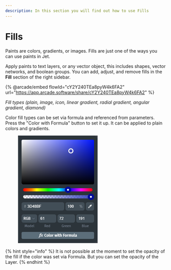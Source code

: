 ```yaml
---
description: In this section you will find out how to use Fills
---
```


# Fills

Paints are colors, gradients, or images. Fills are just one of the ways you can use paints in Jet.

Apply paints to text layers, or any vector object, this includes shapes, vector networks, and boolean groups. You can add, adjust, and remove fills in the **Fill** section of the right sidebar.

{% @arcade/embed flowId="cY2Y240TEa8pyW4k6FA2" url="https://app.arcade.software/share/cY2Y240TEa8pyW4k6FA2" %}

_Fill types (plain, image, icon, linear gradient, radial gradient, angular gradient, diamond)_

Color fill types can be set via formula and referenced from parameters. Press the "Color with Formula" button to set it up. It can be applied to plain colors and gradients.

<figure><img src="../../.gitbook/assets/image (1) (1) (1) (1) (1) (1).png" alt=""><figcaption></figcaption></figure>

{% hint style="info" %}
It is not possible at the moment to set the opacity of the fill if the color was set via Formula. But you can set the opacity of the Layer.
{% endhint %}
